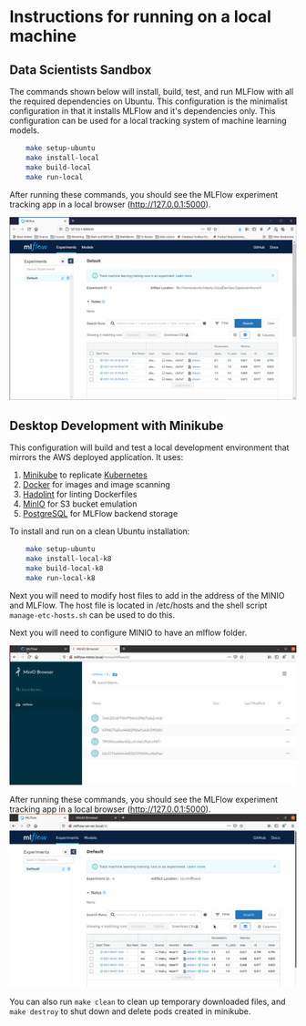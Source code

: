 # Instructions for running on a local machine

## Data Scientists Sandbox

The commands shown below will install, build, test, and run MLFlow with all the required dependencies on Ubuntu.  This configuration is the minimalist configuration in that it installs MLFlow and it's dependencies only.  This configuration can be used for a local tracking system of machine learning models.

```bash
    make setup-ubuntu
    make install-local
    make build-local
    make run-local
```

After running these commands, you should see the MLFlow experiment tracking app in a local browser (http://127.0.0.1:5000).

![MLFlow Experiment Tracking App with 4 runs](images/local_run.png)

## Desktop Development with Minikube

This configuration will build and test a local development environment that mirrors the AWS deployed application.  It uses:
1. [Minikube](https://minikube.sigs.k8s.io/docs/start/) to replicate [Kubernetes](https://kubernetes.io/)
2. [Docker](https://www.docker.com) for images and image scanning
3. [Hadolint](https://github.com/hadolint/hadolint) for linting Dockerfiles
4. [MinIO](https://min.io) for S3 bucket emulation
5. [PostgreSQL](https://www.postgresql.org/) for MLFlow backend storage

To install and run on a clean Ubuntu installation:   
```bash
    make setup-ubuntu
    make install-local-k8
    make build-local-k8
    make run-local-k8
```
Next you will need to modify host files to add in the address of the MINIO and MLFlow.  The host file is located in /etc/hosts and the shell script `manage-etc-hosts.sh` can be used to do this.

Next you will need to configure MINIO to have an mlflow folder.  

![MLFlow MINIO](images/local_run_minio.png)


After running these commands, you should see the MLFlow experiment tracking app in a local browser (http://127.0.0.1:5000).
![MLFlow Experiment Tracking App with 4 runs](images/local_run_k8.png)

You can also run `make clean` to clean up temporary downloaded files, and `make destroy` to shut down and delete pods created in minikube.